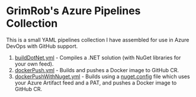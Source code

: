 # GrimRob's Azure Pipelines Collection

This is a small YAML pipelines collection I have assembled for use in Azure DevOps with GitHub support.

1. [buildDotNet.yml](./buildDotNet.yml) - Compiles a .NET solution (with NuGet libraries for your own feed).
1. [dockerPush.yml](./dockerPush.yml) - Builds and pushes a Docker image to GitHub CR.
1. [dockerPushWithNuget.yml](./dockerPushWithNuget.yml) - Builds using a [nuget.config](./nuget.config) file which uses your Azure Artifact feed and a PAT, and pushes a Docker image to GitHub CR.
